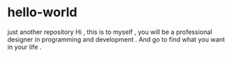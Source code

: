 # hello-world
just another repository
Hi ,  this  is  to  myself ,  you will  be a professional designer in programming and development . And go to find what you want in your life .
